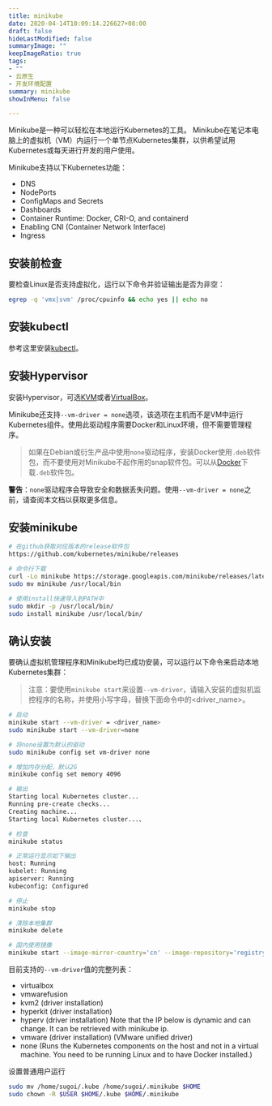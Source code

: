 ```yaml
---
title: minikube
date: 2020-04-14T10:09:14.226627+08:00
draft: false
hideLastModified: false
summaryImage: ""
keepImageRatio: true
tags:
- ""
- 云原生
- 开发环境配置
summary: minikube
showInMenu: false

---
```


Minikube是一种可以轻松在本地运行Kubernetes的工具。 Minikube在笔记本电脑上的虚拟机（VM）内运行一个单节点Kubernetes集群，以供希望试用Kubernetes或每天进行开发的用户使用。

Minikube支持以下Kubernetes功能：

- DNS
- NodePorts
- ConfigMaps and Secrets
- Dashboards
- Container Runtime: Docker, CRI-O, and containerd
- Enabling CNI (Container Network Interface)
- Ingress

## 安装前检查

要检查Linux是否支持虚拟化，运行以下命令并验证输出是否为非空：

```bash
egrep -q 'vmx|svm' /proc/cpuinfo && echo yes || echo no
```

## 安装kubectl

参考这里安装[kubectl](../开发环境/kubectl.md)。

## 安装Hypervisor

安装Hypervisor，可选[KVM](https://www.linux-kvm.org/page/Main_Page)或者[VirtualBox](https://www.virtualbox.org/wiki/Downloads)。

Minikube还支持`--vm-driver = none`选项，该选项在主机而不是VM中运行Kubernetes组件。使用此驱动程序需要Docker和Linux环境，但不需要管理程序。

> 如果在Debian或衍生产品中使用`none`驱动程序，安装Docker使用`.deb`软件包，而不要使用对Minikube不起作用的snap软件包。可以从[Docker](https://www.docker.com/products/docker-desktop)下载`.deb`软件包。

**警告**：`none`驱动程序会导致安全和数据丢失问题。使用`--vm-driver = none`之前，请查阅本文档以获取更多信息。

## 安装minikube

```bash
# 在github获取对应版本的release软件包
https://github.com/kubernetes/minikube/releases

# 命令行下载
curl -Lo minikube https://storage.googleapis.com/minikube/releases/latest/minikube-linux-amd64 && chmod +x minikube
sudo mv minikube /usr/local/bin

# 使用install快速导入到PATH中
sudo mkdir -p /usr/local/bin/
sudo install minikube /usr/local/bin/
```

## 确认安装

要确认虚拟机管理程序和Minikube均已成功安装，可以运行以下命令来启动本地Kubernetes集群：

> 注意：要使用`minikube start`来设置`--vm-driver`，请输入安装的虚拟机监控程序的名称，并使用小写字母，替换下面命令中的<driver_name>。

```bash
# 启动
minikube start --vm-driver = <driver_name>
sudo minikube start --vm-driver=none

# 将none设置为默认的驱动
sudo minikube config set vm-driver none

# 增加内存分配，默认2G
minikube config set memory 4096

# 输出
Starting local Kubernetes cluster...
Running pre-create checks...
Creating machine...
Starting local Kubernetes cluster...、

# 检查
minikube status

# 正常运行显示如下输出
host: Running
kubelet: Running
apiserver: Running
kubeconfig: Configured

# 停止
minikube stop

# 清除本地集群
minikube delete

# 国内使用镜像
minikube start --image-mirror-country='cn' --image-repository='registry.cn-hangzhou.aliyuncs.com/google_containers'
```

目前支持的`--vm-driver`值的完整列表：

- virtualbox
- vmwarefusion
- kvm2 (driver installation)
- hyperkit (driver installation)
- hyperv (driver installation) Note that the IP below is dynamic and can change. It can be retrieved with minikube ip.
- vmware (driver installation) (VMware unified driver)
- none (Runs the Kubernetes components on the host and not in a virtual machine. You need to be running Linux and to have Docker installed.)

设置普通用户运行

```bash
sudo mv /home/sugoi/.kube /home/sugoi/.minikube $HOME
sudo chown -R $USER $HOME/.kube $HOME/.minikube
```
